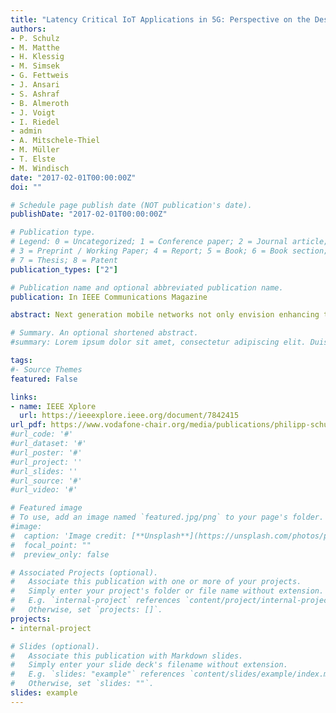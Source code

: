 ```yaml
---
title: "Latency Critical IoT Applications in 5G: Perspective on the Design of Radio Interface and Network Architecture"
authors:
- P. Schulz
- M. Matthe
- H. Klessig
- M. Simsek
- G. Fettweis
- J. Ansari
- S. Ashraf
- B. Almeroth
- J. Voigt
- I. Riedel
- admin
- A. Mitschele-Thiel
- M. Müller
- T. Elste
- M. Windisch
date: "2017-02-01T00:00:00Z"
doi: ""

# Schedule page publish date (NOT publication's date).
publishDate: "2017-02-01T00:00:00Z"

# Publication type.
# Legend: 0 = Uncategorized; 1 = Conference paper; 2 = Journal article;
# 3 = Preprint / Working Paper; 4 = Report; 5 = Book; 6 = Book section;
# 7 = Thesis; 8 = Patent
publication_types: ["2"]

# Publication name and optional abbreviated publication name.
publication: In IEEE Communications Magazine

abstract: Next generation mobile networks not only envision enhancing the traditional MBB use case but also aim to meet the requirements of new use cases, such as the IoT. This article focuses on latency critical IoT applications and analyzes their requirements. We discuss the design challenges and propose solutions for the radio interface and network architecture to fulfill these requirements, which mainly benefit from flexibility and service-centric approaches. The article also discusses new business opportunities through IoT connectivity enabled by future networks.

# Summary. An optional shortened abstract.
#summary: Lorem ipsum dolor sit amet, consectetur adipiscing elit. Duis posuere tellus ac convallis placerat. Proin tincidunt magna sed ex sollicitudin condimentum.

tags:
#- Source Themes
featured: False

links:
- name: IEEE Xplore
  url: https://ieeexplore.ieee.org/document/7842415
url_pdf: https://www.vodafone-chair.org/media/publications/philipp-schulz/Latency_Critical_IoT_Applications_in_5G_Perspective_on_the_Design_of_Radio_Interface_and_Network_Architecture.pdf
#url_code: '#'
#url_dataset: '#'
#url_poster: '#'
#url_project: ''
#url_slides: ''
#url_source: '#'
#url_video: '#'

# Featured image
# To use, add an image named `featured.jpg/png` to your page's folder. 
#image:
#  caption: 'Image credit: [**Unsplash**](https://unsplash.com/photos/pLCdAaMFLTE)'
#  focal_point: ""
#  preview_only: false

# Associated Projects (optional).
#   Associate this publication with one or more of your projects.
#   Simply enter your project's folder or file name without extension.
#   E.g. `internal-project` references `content/project/internal-project/index.md`.
#   Otherwise, set `projects: []`.
projects:
- internal-project

# Slides (optional).
#   Associate this publication with Markdown slides.
#   Simply enter your slide deck's filename without extension.
#   E.g. `slides: "example"` references `content/slides/example/index.md`.
#   Otherwise, set `slides: ""`.
slides: example
---
```

